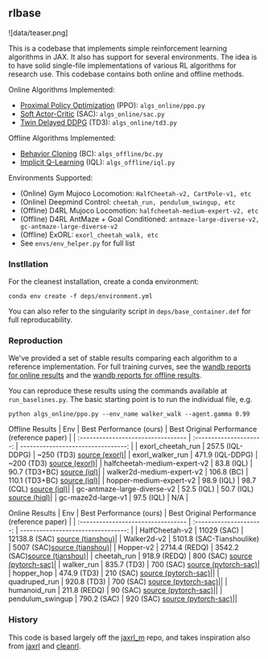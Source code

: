 ## rlbase

![data/teaser.png]

This is a codebase that implements simple reinforcement learning algorithms in JAX. It also has support for several environments. The idea is to have solid single-file implementations of various RL algorithms for research use. This codebase contains both online and offline methods.

Online Algorithms Implemented:
- [Proximal Policy Optimization](https://arxiv.org/abs/1707.06347) (PPO): `algs_online/ppo.py`
- [Soft Actor-Critic](https://arxiv.org/abs/1801.01290) (SAC): `algs_online/sac.py`
- [Twin Delayed DDPG](https://arxiv.org/abs/1802.09477) (TD3): `algs_online/td3.py`

Offline Algorithms Implemented:
- [Behavior Cloning](https://www.semanticscholar.org/paper/A-Framework-for-Behavioural-Cloning-Bain-Sammut/1f4731d5133cb96ab30e08bf39dffa874aebf487) (BC): `algs_offline/bc.py`
- [Implicit Q-Learning](https://arxiv.org/abs/2110.06169) (IQL): `algs_offline/iql.py`

Environments Supported:
- (Online) Gym Mujoco Locomotion: `HalfCheetah-v2, CartPole-v1, etc`
- (Online) Deepmind Control: `cheetah_run, pendulum_swingup, etc`
- (Offline) D4RL Mujoco Locomotion: `halfcheetah-medium-expert-v2, etc`
- (Offline) D4RL AntMaze + Goal Conditioned: `antmaze-large-diverse-v2, gc-antmaze-large-diverse-v2`
- (Offline) ExORL: `exorl_cheetah_walk, etc` 
- See `envs/env_helper.py` for full list

### Instllation

For the cleanest installation, create a conda environment:
```
conda env create -f deps/environment.yml
```
You can also refer to the singularity script in `deps/base_container.def` for full reproducability.

### Reproduction

We've provided a set of stable results comparing each algorithm to a reference implementation. For full training curves, see the [wandb reports for online results](https://wandb.ai/kvfransmit/rlbase_benchmark/reports/rlbase_stable-Online-Results--Vmlldzo4Mjk3OTEw) and the [wandb reports for offline results](https://wandb.ai/kvfransmit/rlbase_benchmark/reports/rlbase_stable-Offline-Results--Vmlldzo4Mjk4MDYw).

You can reproduce these results using the commands available at `run_baselines.py`.
The basic starting point is to run the individual file, e.g.
```
python algs_online/ppo.py --env_name walker_walk --agent.gamma 0.99
```

Offline Results
| Env                                | Best Performance (ours) | Best Original Performance (reference paper) |
| :--------------------------------- | :---------------------: | ---------------------------------: |
| exorl_cheetah_run                  |   257.5 (IQL-DDPG)  | ~250 (TD3) [source (exorl)](https://arxiv.org/pdf/2201.13425)|
| exorl_walker_run                   |   471.9 (IQL-DDPG)  | ~200 (TD3) [source (exorl)](https://arxiv.org/pdf/2201.13425)|
| halfcheetah-medium-expert-v2       |   83.8 (IQL)        | 90.7 (TD3+BC) [source (iql)](https://arxiv.org/pdf/2110.06169)|
| walker2d-medium-expert-v2          |   106.8 (BC)        | 110.1 (TD3+BC) [source (iql)](https://arxiv.org/pdf/2110.06169)|
| hopper-medium-expert-v2            |   98.9 (IQL)        | 98.7 (CQL) [source (iql)](https://arxiv.org/abs/2004.07219)|
| gc-antmaze-large-diverse-v2        |   52.5 (IQL)        | 50.7 (IQL) [source (hiql)](https://arxiv.org/abs/2307.11949)|
| gc-maze2d-large-v1                 |   97.5 (IQL)        | N/A |

Online Results
| Env                                | Best Performance (ours)   | Best Original Performance (reference paper) |
| :--------------------------------- | :---------------------: | ---------------------------------: |
| HalfCheetah-v2                     | 11029 (SAC)               | 12138.8 (SAC) [source (tianshou)](https://github.com/thu-ml/tianshou)|
| Walker2d-v2                        | 5101.8 (SAC-Tianshoulike) | 5007 (SAC)[source (tianshou)](https://github.com/thu-ml/tianshou)|
| Hopper-v2                          | 2714.4 (REDQ)             | 3542.2 (SAC)[source (tianshou)](https://github.com/thu-ml/tianshou)|
| cheetah_run                        | 918.9 (REDQ)              | 800 (SAC) [source (pytorch-sac)](https://github.com/denisyarats/pytorch_sac)|
| walker_run                         | 835.7 (TD3)               | 700 (SAC) [source (pytorch-sac)](https://github.com/denisyarats/pytorch_sac)|
| hopper_hop                         | 474.9 (TD3)               | 210 (SAC) [source (pytorch-sac)](https://github.com/denisyarats/pytorch_sac)||
| quadruped_run                      | 920.8 (TD3)               | 700 (SAC) [source (pytorch-sac)](https://github.com/denisyarats/pytorch_sac)||
| humanoid_run                       | 211.8 (REDQ)              | 90 (SAC) [source (pytorch-sac)](https://github.com/denisyarats/pytorch_sac)||
| pendulum_swingup                   | 790.2 (SAC)               | 920 (SAC) [source (pytorch-sac)](https://github.com/denisyarats/pytorch_sac)||

### History

This code is based largely off the [jaxrl_m](https://github.com/dibyaghosh/jaxrl_m) repo, and takes inspiration also from [jaxrl](https://github.com/ikostrikov/jaxrl) and [cleanrl](https://github.com/vwxyzjn/cleanrl). 
